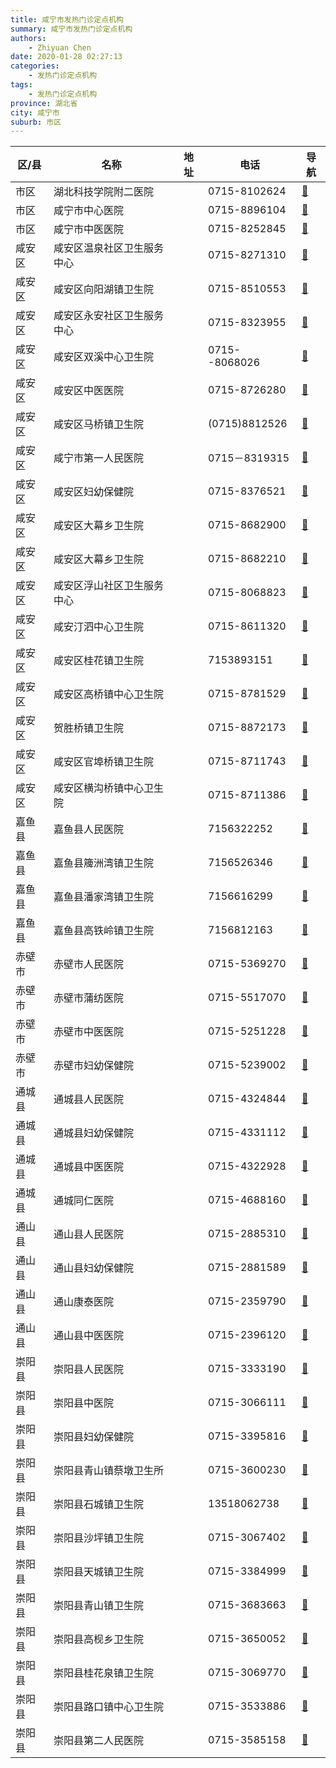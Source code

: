 ```yaml
---
title: 咸宁市发热门诊定点机构
summary: 咸宁市发热门诊定点机构
authors: 
    - Zhiyuan Chen
date: 2020-01-28 02:27:13
categories: 
    - 发热门诊定点机构
tags: 
    - 发热门诊定点机构
province: 湖北省
city: 咸宁市
suburb: 市区
---
```


|  区/县  |  名称  |  地址  |  电话  |  导航  |
|------|-------|------|------|------|
|  市区  |  湖北科技学院附二医院  |    |  0715-8102624  |  [🧭](https://ditu.amap.com/search?query=湖北科技学院附二医院)  
|  市区  |  咸宁市中心医院  |    |  0715-8896104  |  [🧭](https://ditu.amap.com/search?query=咸宁市中心医院)  
|  市区  |  咸宁市中医医院  |    |  0715-8252845  |  [🧭](https://ditu.amap.com/search?query=咸宁市中医医院)  
|  咸安区  |  咸安区温泉社区卫生服务中心  |    |  0715-8271310  |  [🧭](https://ditu.amap.com/search?query=咸安区温泉社区卫生服务中心)  
|  咸安区  |  咸安区向阳湖镇卫生院  |    |  0715-8510553  |  [🧭](https://ditu.amap.com/search?query=咸安区向阳湖镇卫生院)  
|  咸安区  |  咸安区永安社区卫生服务中心  |    |  0715-8323955  |  [🧭](https://ditu.amap.com/search?query=咸安区永安社区卫生服务中心)  
|  咸安区  |  咸安区双溪中心卫生院  |    |  0715--8068026  |  [🧭](https://ditu.amap.com/search?query=咸安区双溪中心卫生院)  
|  咸安区  |  咸安区中医医院  |    |  0715-8726280  |  [🧭](https://ditu.amap.com/search?query=咸安区中医医院)  
|  咸安区  |  咸安区马桥镇卫生院  |    |  (0715)8812526  |  [🧭](https://ditu.amap.com/search?query=咸安区马桥镇卫生院)  
|  咸安区  |  咸宁市第一人民医院  |    |  0715－8319315  |  [🧭](https://ditu.amap.com/search?query=咸宁市第一人民医院)  
|  咸安区  |  咸安区妇幼保健院  |    |  0715-8376521  |  [🧭](https://ditu.amap.com/search?query=咸安区妇幼保健院)  
|  咸安区  |  咸安区大幕乡卫生院  |    |  0715-8682900  |  [🧭](https://ditu.amap.com/search?query=咸安区大幕乡卫生院)  
|  咸安区  |  咸安区大幕乡卫生院  |    |  0715-8682210  |  [🧭](https://ditu.amap.com/search?query=咸安区大幕乡卫生院)  
|  咸安区  |  咸安区浮山社区卫生服务中心  |    |  0715-8068823  |  [🧭](https://ditu.amap.com/search?query=咸安区浮山社区卫生服务中心)  
|  咸安区  |  咸安汀泗中心卫生院  |    |  0715-8611320  |  [🧭](https://ditu.amap.com/search?query=咸安汀泗中心卫生院)  
|  咸安区  |  咸安区桂花镇卫生院  |    |  7153893151  |  [🧭](https://ditu.amap.com/search?query=咸安区桂花镇卫生院)  
|  咸安区  |  咸安区高桥镇中心卫生院  |    |  0715-8781529  |  [🧭](https://ditu.amap.com/search?query=咸安区高桥镇中心卫生院)  
|  咸安区  |  贺胜桥镇卫生院  |    |  0715-8872173  |  [🧭](https://ditu.amap.com/search?query=贺胜桥镇卫生院)  
|  咸安区  |  咸安区官埠桥镇卫生院  |    |  0715-8711743  |  [🧭](https://ditu.amap.com/search?query=咸安区官埠桥镇卫生院)  
|  咸安区  |  咸安区横沟桥镇中心卫生院  |    |  0715-8711386  |  [🧭](https://ditu.amap.com/search?query=咸安区横沟桥镇中心卫生院)  
|  嘉鱼县  |  嘉鱼县人民医院  |    |  7156322252  |  [🧭](https://ditu.amap.com/search?query=嘉鱼县人民医院)  
|  嘉鱼县  |  嘉鱼县簰洲湾镇卫生院  |    |  7156526346  |  [🧭](https://ditu.amap.com/search?query=嘉鱼县簰洲湾镇卫生院)  
|  嘉鱼县  |  嘉鱼县潘家湾镇卫生院  |    |  7156616299  |  [🧭](https://ditu.amap.com/search?query=嘉鱼县潘家湾镇卫生院)  
|  嘉鱼县  |  嘉鱼县高铁岭镇卫生院  |    |  7156812163  |  [🧭](https://ditu.amap.com/search?query=嘉鱼县高铁岭镇卫生院)  
|  赤壁市  |  赤壁市人民医院  |    |  0715-5369270  |  [🧭](https://ditu.amap.com/search?query=赤壁市人民医院)  
|  赤壁市  |  赤壁市蒲纺医院  |    |  0715-5517070  |  [🧭](https://ditu.amap.com/search?query=赤壁市蒲纺医院)  
|  赤壁市  |  赤壁市中医医院  |    |  0715-5251228  |  [🧭](https://ditu.amap.com/search?query=赤壁市中医医院)  
|  赤壁市  |  赤壁市妇幼保健院  |    |  0715-5239002  |  [🧭](https://ditu.amap.com/search?query=赤壁市妇幼保健院)  
|  通城县  |  通城县人民医院  |    |  0715-4324844  |  [🧭](https://ditu.amap.com/search?query=通城县人民医院)  
|  通城县  |  通城县妇幼保健院  |    |  0715-4331112  |  [🧭](https://ditu.amap.com/search?query=通城县妇幼保健院)  
|  通城县  |  通城县中医医院  |    |  0715-4322928  |  [🧭](https://ditu.amap.com/search?query=通城县中医医院)  
|  通城县  |  通城同仁医院  |    |  0715-4688160  |  [🧭](https://ditu.amap.com/search?query=通城同仁医院)  
|  通山县  |  通山县人民医院  |    |  0715-2885310  |  [🧭](https://ditu.amap.com/search?query=通山县人民医院)  
|  通山县  |  通山县妇幼保健院  |    |  0715-2881589  |  [🧭](https://ditu.amap.com/search?query=通山县妇幼保健院)  
|  通山县  |  通山康泰医院  |    |  0715-2359790  |  [🧭](https://ditu.amap.com/search?query=通山康泰医院)  
|  通山县  |  通山县中医医院  |    |  0715-2396120  |  [🧭](https://ditu.amap.com/search?query=通山县中医医院)  
|  崇阳县  |  崇阳县人民医院  |    |  0715-3333190  |  [🧭](https://ditu.amap.com/search?query=崇阳县人民医院)  
|  崇阳县  |  崇阳县中医院  |    |  0715-3066111  |  [🧭](https://ditu.amap.com/search?query=崇阳县中医院)  
|  崇阳县  |  崇阳县妇幼保健院  |    |  0715-3395816  |  [🧭](https://ditu.amap.com/search?query=崇阳县妇幼保健院)  
|  崇阳县  |  崇阳县青山镇蔡墩卫生所  |    |  0715-3600230  |  [🧭](https://ditu.amap.com/search?query=崇阳县青山镇蔡墩卫生所)  
|  崇阳县  |  崇阳县石城镇卫生院  |    |  13518062738  |  [🧭](https://ditu.amap.com/search?query=崇阳县石城镇卫生院)  
|  崇阳县  |  崇阳县沙坪镇卫生院  |    |  0715-3067402  |  [🧭](https://ditu.amap.com/search?query=崇阳县沙坪镇卫生院)  
|  崇阳县  |  崇阳县天城镇卫生院  |    |  0715-3384999  |  [🧭](https://ditu.amap.com/search?query=崇阳县天城镇卫生院)  
|  崇阳县  |  崇阳县青山镇卫生院  |    |  0715-3683663  |  [🧭](https://ditu.amap.com/search?query=崇阳县青山镇卫生院)  
|  崇阳县  |  崇阳县高枧乡卫生院  |    |  0715-3650052  |  [🧭](https://ditu.amap.com/search?query=崇阳县高枧乡卫生院)  
|  崇阳县  |  崇阳县桂花泉镇卫生院  |    |  0715-3069770  |  [🧭](https://ditu.amap.com/search?query=崇阳县桂花泉镇卫生院)  
|  崇阳县  |  崇阳县路口镇中心卫生院  |    |  0715-3533886  |  [🧭](https://ditu.amap.com/search?query=崇阳县路口镇中心卫生院)  
|  崇阳县  |  崇阳县第二人民医院  |    |  0715-3585158  |  [🧭](https://ditu.amap.com/search?query=崇阳县第二人民医院)  

